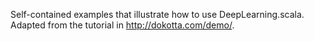 Self-contained examples that illustrate how to use DeepLearning.scala. Adapted from the tutorial in http://dokotta.com/demo/. 
